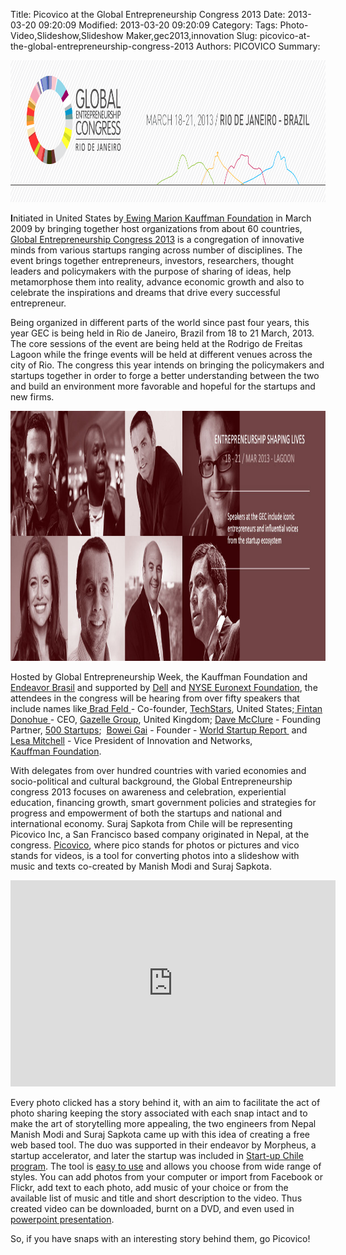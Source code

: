 Title: Picovico at the Global Entrepreneurship Congress 2013
Date: 2013-03-20 09:20:09
Modified: 2013-03-20 09:20:09
Category: 
Tags: Photo-Video,Slideshow,Slideshow Maker,gec2013,innovation
Slug: picovico-at-the-global-entrepreneurship-congress-2013
Authors: PICOVICO
Summary: 

<p style="text-align: center;"><a href="theme/wp-content/uploads/2013/03/testa-site_ENG.gif"><img class="aligncenter size-full wp-image-461" title="testa site_ENG" src="theme/wp-content/uploads/2013/03/testa-site_ENG.gif" alt="Global Entrepreneurship Congress 2013" width="966" height="227" /></a></p>
<strong>I</strong>nitiated in United States by<a href="http://www.kauffman.org/" target="_blank"> Ewing Marion Kauffman Foundation</a> in March 2009 by bringing together host organizations from about 60 countries, <a title="Global Entrepreneurship congress 2013" href="http://gec2013.com/en" target="_blank">Global Entrepreneurship Congress 2013</a> is a congregation of innovative minds from various startups ranging across number of disciplines. The event brings together entrepreneurs, investors, researchers, thought leaders and policymakers with the purpose of sharing of ideas, help metamorphose them into reality, advance economic growth and also to celebrate the inspirations and dreams that drive every successful entrepreneur.

Being organized in different parts of the world since past four years, this year GEC is being held in Rio de Janeiro, Brazil from 18 to 21 March, 2013. The core sessions of the event are being held at the Rodrigo de Freitas Lagoon while the fringe events will be held at different venues across the city of Rio. The congress this year intends on bringing the policymakers and startups together in order to forge a better understanding between the two and build an environment more favorable and hopeful for the startups and new firms.

<a href="theme/wp-content/uploads/2013/03/GEC2013_entreps_slider_nore.jpg"><img class="aligncenter size-full wp-image-464" title="GEC2013_entreps_slider_nore" src="theme/wp-content/uploads/2013/03/GEC2013_entreps_slider_nore.jpg" alt="Global entrepreneurship congress 2013" width="1100" height="400" /></a>

Hosted by Global Entrepreneurship Week, the Kauffman Foundation and <a href="http://www.endeavor.org.br/" target="_blank">Endeavor Brasil</a> and supported by <a title="Dell" href="http://www.dell.com/" target="_blank">Dell</a> and <a href="http://www.nyx.com/nyse-euronext-foundation" target="_blank">NYSE Euronext Foundation</a>, the attendees in the congress will be hearing from over fifty speakers that include names like<a href="http://www.feld.com/wp/about" target="_blank"> Brad Feld </a>- Co-founder, <a href="http://www.techstars.com/" target="_blank">TechStars</a>, United States;<a href="http://www.thegazellegroup.com/fintan-donohue-gp.php" target="_blank"> Fintan Donohue </a>- CEO, <a href="http://www.gazellegroup.com/home/" target="_blank">Gazelle Group</a>, United Kingdom; <a href="http://500.co/mentors/dave-mcclure-2/" target="_blank">Dave McClure</a> - Founding Partner, <a title="500 Startups" href="http://500.co/" target="_blank">500 Startups</a>;  <a title="Bowei Gai" href="http://www.linkedin.com/in/boweigai" target="_blank">Bowei Gai</a> - Founder - <a href="http://www.worldstartupreport.com/" target="_blank">World Startup Report </a> and <a title="Lesa Mitchell" href="http://www.linkedin.com/in/lesamitchell" target="_blank">Lesa Mitchell</a> - Vice President of Innovation and Networks, <a title="Kauffman Foundation" href="http://www.kauffman.org/" target="_blank">Kauffman Foundation</a>.

With delegates from over hundred countries with varied economies and socio-political and cultural background, the Global Entrepreneurship congress 2013 focuses on awareness and celebration, experiential education, financing growth, smart government policies and strategies for progress and empowerment of both the startups and national and international economy. Suraj Sapkota from Chile will be representing Picovico Inc, a San Francisco based company originated in Nepal, at the congress. <a href="http://www.picovico.com" target="_blank">Picovico</a>, where pico stands for photos or pictures and vico stands for videos, is a tool for converting photos into a slideshow with music and texts co-created by Manish Modi and Suraj Sapkota.

<iframe src="http://www.youtube.com/embed/5F63y5OsdDY?rel=0" frameborder="0" width="520" height="330"></iframe>

Every photo clicked has a story behind it, with an aim to facilitate the act of photo sharing keeping the story associated with each snap intact and to make the art of storytelling more appealing, the two engineers from Nepal Manish Modi and Suraj Sapkota came up with this idea of creating a free web based tool. The duo was supported in their endeavor by Morpheus, a startup accelerator, and later the startup was included in <a href="http://www.picovico.com/blog/picovico-is-now-a-part-of-start-up-chile.html" target="_blank">Start-up Chile program</a>. The tool is <a href="http://www.picovico.com/blog/how-to-make-a-video.html" target="_blank">easy to use</a> and allows you choose from wide range of styles. You can add photos from your computer or import from Facebook or Flickr, add text to each photo, add music of your choice or from the available list of music and title and short description to the video. Thus created video can be downloaded, burnt on a DVD, and even used in <a href="http://www.picovico.com/blog/picovico-video-presentation-tools.html" target="_blank">powerpoint presentation</a>.

So, if you have snaps with an interesting story behind them, go Picovico!